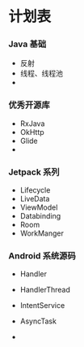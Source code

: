 # 计划表

### Java 基础

* 反射
* 线程、线程池
* 

### 优秀开源库

* RxJava
* OkHttp
* Glide
* 

### Jetpack 系列

* Lifecycle
* LiveData
* ViewModel
* Databinding
* Room
* WorkManger

### Android 系统源码

* Handler

* HandlerThread
* IntentService
* AsyncTask
* 

